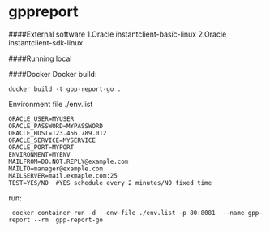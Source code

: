 # gppreport

####External software
    1.Oracle instantclient-basic-linux 
    2.Oracle instantclient-sdk-linux

####Running local



####Docker
Docker build:
```
docker build -t gpp-report-go .
```
Environment file ./env.list
```
ORACLE_USER=MYUSER
ORACLE_PASSWORD=MYPASSWORD
ORACLE_HOST=123.456.789.012
ORACLE_SERVICE=MYSERVICE
ORACLE_PORT=MYPORT
ENVIRONMENT=MYENV
MAILFROM=DO.NOT.REPLY@example.com
MAILTO=manager@example.com
MAILSERVER=mail.exmaple.com:25
TEST=YES/NO  #YES schedule every 2 minutes/NO fixed time 
```

run:
```
 docker container run -d --env-file ./env.list -p 80:8081  --name gpp-report --rm  gpp-report-go
```
